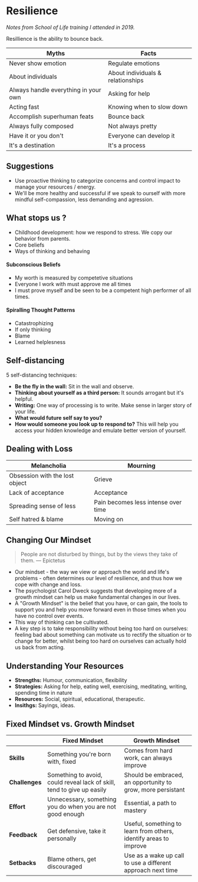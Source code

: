 # Resilience

*Notes from School of Life training I attended in 2019.*

Resillience is the ability to bounce back.

| Myths                                | Facts                             |
| -----                                | -------                           |
| Never show emotion                   | Regulate emotions                 |
| About individuals                    | About individuals & relationships |
| Always handle everything in your own | Asking for help                   |
| Acting fast                          | Knowing when to slow down         |
| Accomplish superhuman feats          | Bounce back                       |
| Always fully composed                | Not always pretty                 |
| Have it or you don't                 | Everyone can develop it           |
| It's a destination                   | It's a process                    |

## Suggestions

* Use proactive thinking to categorize concerns and control impact to manage your resources / energy.
* We'll be more healthy and successful if we speak to ourself with more mindful self-compassion, less demanding and agression.

## What stops us ?

* Childhood development: how we respond to stress. We copy our behavior from parents.
* Core beliefs
* Ways of thinking and behaving

#### Subconscious Beliefs

* My worth is measured by competetive situations
* Everyone I work with must approve me all times
* I must prove myself and be seen to be a competent high performer of all times.

#### Spiralling Thought Patterns

* Catastrophizing
* If only thinking
* Blame
* Learned helplesness

## Self-distancing

5 self-distancing techniques:

* **Be the fly in the wall:** Sit in the wall and observe.
* **Thinking about yourself as a third person:** It sounds arrogant but it's helpful.
* **Writing:** One way of processing is to write. Make sense in larger story of your life.
* **What would future self say to you?**
* **How would someone you look up to respond to?** This will help you access your hidden knowledge and emulate better version of yourself.

## Dealing with Loss

| Melancholia                    | Mourning                            |
| ---                            | ---                                 |
| Obsession with the lost object | Grieve                              |
| Lack of acceptance             | Acceptance                          |
| Spreading sense of less        | Pain becomes less intense over time |
| Self hatred & blame            | Moving on                           |



## Changing Our Mindset

> People are not disturbed by things, but by the views they take of them.
―  Epictetus

* Our mindset - the way we view or approach the world and life's problems - often determines our level of resilience, and thus how we cope with change and loss.
* The psychologist Carol Dweck suggests that developing more of a growth mindset can help us make fundamental  changes in our lives.
* A "Growth Mindset" is the belief that you have, or can gain, the tools to support you and help you move forward even in those times when you have no control over events.
* This way of thinking can be cultivated.
* A key step is to take responsibility without being too hard on ourselves: feeling bad about something can motivate us to rectify the situation or to change for better, whilst being too hard on ourselves can actually hold us back from acting.

## Understanding Your Resources

* **Strengths:** Humour, communication, flexibility
* **Strategies:** Asking for help, eating well, exercising, meditating, writing, spending time in nature
* **Resources:** Social, spiritual, educational, therapeutic.
* **Insithgs:** Sayings, ideas.

## Fixed Mindset vs. Growth Mindset

|   | Fixed Mindset  | Growth Mindset  |
| --- | ---- | --- |
| **Skills**     | Something you're born with, fixed  | Comes from hard work, can always improve                          |
| **Challenges** | Something to avoid, could reveal lack of skill, tend to give up easily | Should be embraced, an opportunity to grow, more persistant  |
| **Effort**     | Unnecessary, something you do when you are not good enough  | Essential, a path to mastery                                      |
| **Feedback**   | Get defensive, take it personally  | Useful, something to learn from others, identify areas to improve |
| **Setbacks**   | Blame others, get discouraged  | Use as a wake up call to use a different approach next time       |
